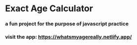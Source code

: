 # Exact Age Calculator

### a fun project for the purpose of javascript practice

### visit the app: https://whatsmyagereally.netlify.app/

